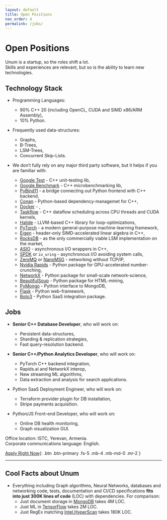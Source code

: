 ```yaml
---
layout: default
title: Open Positions
nav_order: 4
permalink: /jobs/
---
```


# Open Positions

Unum is a startup, so the roles shift a lot.<br/>
Skills and experiences are relevant, but so is the ability to learn new technologies.

## Technology Stack

* Programming Languages:
  * 90% C++ 20 (including OpenCL, CUDA and SIMD x86/ARM Assembly),
  * 10% Python.

* Frequently used data-structures:
  * Graphs,
  * B-Trees,
  * LSM-Trees,
  * Concurrent Skip-Lists.

* We don’t fully rely on any major third party software, but it helps if you are familiar with:
  * [Google Test](https://github.com/google/googletest) - C++ unit-testing lib,
  * [Google Benchmark](https://github.com/google/benchmark) - C++ microbenchmarking lib,
  * [PyBind11](https://pybind11.readthedocs.io/en/stable/) - a bridge connecting out Python frontend with C++ backend,
  * [Conan]() - Python-based dependency-managemet for C++,
  * [Docker]() - ,
  * [Taskflow](https://taskflow.github.io) - C++ dataflow scheduling across CPU threads and CUDA kernels,
  * [Halide](https://halide-lang.org) - LLVM-based C++ library for loop-optimizations,
  * [PyTorch](https://pytorch.org) - a modern general-purpose machine-learning framework,
  * [Eigen](https://eigen.tuxfamily.org) - header-only SIMD-accelerated linear algebra in C++,
  * [RocksDB](https://rocksdb.org) - as the only commercially viable LSM implementation on the market,
  * [ASIO](https://think-async.com/Asio/) - asynchronous I/O wrappers in C++,
  * [SPDK](https://spdk.io) or `io_uring` - asynchronous I/O avoiding system calls,
  * [ZeroMQ](https://zeromq.org) or [NanoMSG](https://nanomsg.org) - networking without TCP/IP,
  * [Nvidia Rapids](https://rapids.ai) - Python package for GPU-accelerated number-crunching,
  * [NetworkX](https://networkx.org) - Python package for small-scale network-science,
  * [BeautifulSoup](https://www.crummy.com/software/BeautifulSoup/bs4/doc/) - Python package for HTML-mining,
  * [PyMongo](https://pymongo.readthedocs.io/en/stable/) - Python interface to MongoDB,
  * [Flask](https://flask.palletsprojects.com/en/1.1.x/) - Python web-framework,
  * [Boto3](https://boto3.amazonaws.com/v1/documentation/api/latest/index.html) - Python SaaS integration package.

## Jobs

* **Senior C++ Database Developer**, who will work on:
  * Persistent data-structures,
  * Sharding & replication strategies,
  * Fast query-resolution backend.

* **Senior C++/Python Analytics Developer**, who will work on:
  * PyTorch C++ backend integration,
  * Rapids.ai and NetworkX interop,
  * New streaming ML algorithms,
  * Data extraction and analysis for search applications.

* Python SaaS Deployment Engineer, who will work on:
  * Terraform provider plugin for DB installation,
  * Stripe payments acquisition.
  
* Python/JS Front-end Developer, who will work on:
  * Online DB health monitoring,
  * Graph visualization GUI.

Office location: ISTC, Yerevan, Armenia.<br/>
Corporate communications language: English.

[Apply Right Now](mailto:a@unum.am){: .btn .btn-primary .fs-5 .mb-4 .mb-md-0 .mr-2 }

---

## Cool Facts about Unum

* Everything including Graph algorithms, Neural Networks, databases and networking code, tests, documentation and CI/CD specifications **fits into just 300K lines of code** (LOC) with dependencies. For comparison:
  * Just document storage in [MongoDB](https://www.mongodb.com) takes 4M LOC.
  * Just ML in [TensorFlow](https://www.tensorflow.org) takes 2M LOC.
  * Just RegEx matching [Intel.HyperScan](https://www.hyperscan.io) takes 180K LOC.
